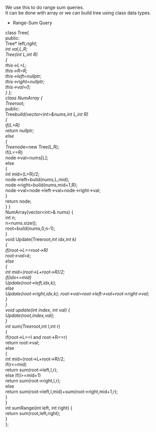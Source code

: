 We use this to do range sum queries.  
It can be done with array or we can build tree using class data types.
 
- Range-Sum Query
 
class Tree{  
public:  
Tree* left,*right;  
int val,L,R;  
Tree(int L,int R)  
{  
this-\>L=L;  
this-\>R=R;  
this-\>left=nullptr;  
this-\>right=nullptr;  
this-\>val=0;  
}   };  
class NumArray {  
Tree*root;  
public:  
Tree*build(vector\<int\>&nums,int L,int R)  
{  
if(L\>R)  
return nullptr;  
else  
{  
Tree*node=new Tree(L,R);  
if(L==R)  
node-\>val=nums[L];  
else  
{  
int mid=(L+R)/2;  
node-\>left=build(nums,L,mid);  
node-\>right=build(nums,mid+1,R);  
node-\>val=node-\>left-\>val+node-\>right-\>val;  
}  
return node;  
}   }  
NumArray(vector\<int\>& nums) {  
int n;  
n=nums.size();  
root=build(nums,0,n-1);  
}  
void Update(Tree*root,int idx,int k)  
{  
if(root-\>L==root-\>R)  
root-\>val=k;  
else  
{  
int mid=(root-\>L+root-\>R)/2;  
if(idx\<=mid)  
Update(root-\>left,idx,k);  
else  
Update(root-\>right,idx,k);   root-\>val=root-\>left-\>val+root-\>right-\>val;  
}  
}  
void update(int index, int val) {  
Update(root,index,val);  
}  
int sum(Tree*root,int l,int r)  
{  
if(root-\>L==l and root-\>R==r)  
return root-\>val;  
else  
{  
int mid=(root-\>L+root-\>R)/2;  
if(r\<=mid)  
return sum(root-\>left,l,r);  
else if(l\>=mid+1)  
return sum(root-\>right,l,r);  
else  
return sum(root-\>left,l,mid)+sum(root-\>right,mid+1,r);  
}  
}  
int sumRange(int left, int right) {  
return sum(root,left,right);  
}  
};